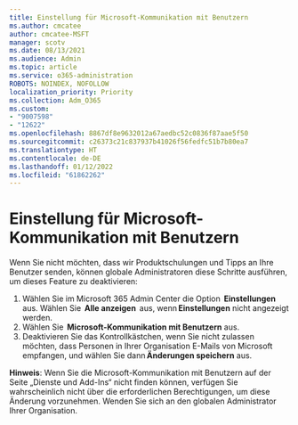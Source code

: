 ```yaml
---
title: Einstellung für Microsoft-Kommunikation mit Benutzern
ms.author: cmcatee
author: cmcatee-MSFT
manager: scotv
ms.date: 08/13/2021
ms.audience: Admin
ms.topic: article
ms.service: o365-administration
ROBOTS: NOINDEX, NOFOLLOW
localization_priority: Priority
ms.collection: Adm_O365
ms.custom:
- "9007598"
- "12622"
ms.openlocfilehash: 8867df8e9632012a67aedbc52c0836f87aae5f50
ms.sourcegitcommit: c26373c21c837937b41026f56fedfc51b7b80ea7
ms.translationtype: HT
ms.contentlocale: de-DE
ms.lasthandoff: 01/12/2022
ms.locfileid: "61862262"
---
```

# <a name="microsoft-communication-to-users-setting"></a>Einstellung für Microsoft-Kommunikation mit Benutzern

Wenn Sie nicht möchten, dass wir Produktschulungen und Tipps an Ihre Benutzer senden, können globale Administratoren diese Schritte ausführen, um dieses Feature zu deaktivieren:  

1. Wählen Sie im Microsoft 365 Admin Center die Option  **Einstellungen** aus. Wählen Sie  **Alle anzeigen**  aus, wenn **Einstellungen** nicht angezeigt werden.
1. Wählen Sie  **Microsoft-Kommunikation mit Benutzern** aus.
1. Deaktivieren Sie das Kontrollkästchen, wenn Sie nicht zulassen möchten, dass Personen in Ihrer Organisation E-Mails von Microsoft empfangen, und wählen Sie dann **Änderungen speichern** aus.

**Hinweis**: Wenn Sie die Microsoft-Kommunikation mit Benutzern auf der Seite „Dienste und Add-Ins“ nicht finden können, verfügen Sie wahrscheinlich nicht über die erforderlichen Berechtigungen, um diese Änderung vorzunehmen. Wenden Sie sich an den globalen Administrator Ihrer Organisation.